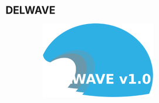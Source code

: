 # DELWAVE

<p align="center">
    <img src="images/DELWAVE_logo_new.png" alt="DELWAVE logo" width="300px">
</p>

